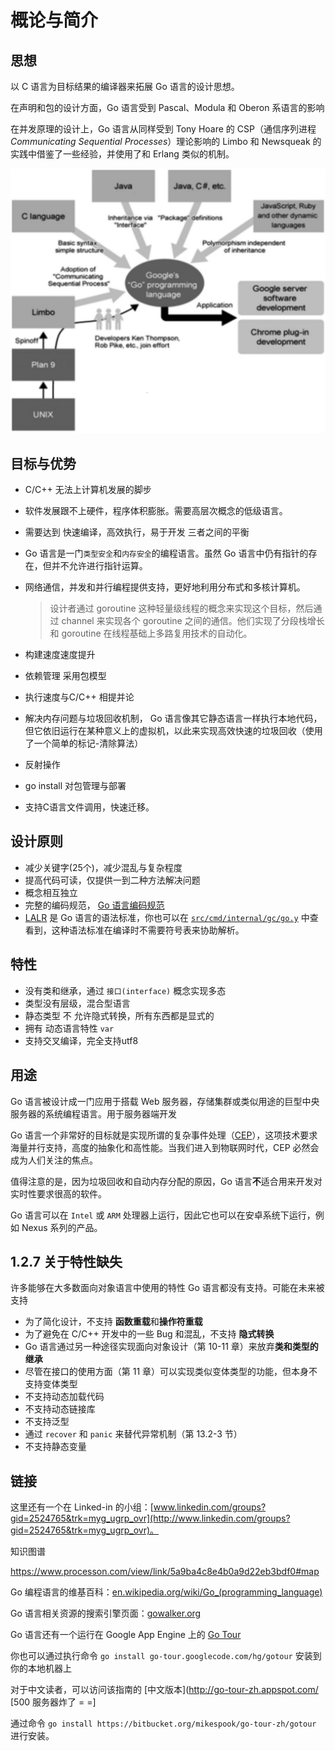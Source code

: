 

# 概论与简介



## 思想

以 C 语言为目标结果的编译器来拓展 Go 语言的设计思想。

在声明和包的设计方面，Go 语言受到 Pascal、Modula 和 Oberon 系语言的影响

在并发原理的设计上，Go 语言从同样受到 Tony Hoare 的 CSP（通信序列进程 *Communicating Sequential Processes*）理论影响的 Limbo 和 Newsqueak 的实践中借鉴了一些经验，并使用了和 Erlang 类似的机制。

![](img/概论与简介/1.3.influences_on_go.jpg)

## 目标与优势

* C/C++ 无法上计算机发展的脚步

* 软件发展跟不上硬件，程序体积膨胀。需要高层次概念的低级语言。

* 需要达到 快速编译，高效执行，易于开发 三者之间的平衡

* Go 语言是一门`类型安全`和`内存安全`的编程语言。虽然 Go 语言中仍有指针的存在，但并不允许进行指针运算。

* 网络通信，并发和并行编程提供支持，更好地利用分布式和多核计算机。

  > 设计者通过 goroutine 这种轻量级线程的概念来实现这个目标，然后通过 channel 来实现各个 goroutine 之间的通信。他们实现了分段栈增长和 goroutine 在线程基础上多路复用技术的自动化。

* 构建速度速度提升

* 依赖管理 采用包模型

* 执行速度与C/C++ 相提并论

* 解决内存问题与垃圾回收机制， Go 语言像其它静态语言一样执行本地代码，但它依旧运行在某种意义上的虚拟机，以此来实现高效快速的垃圾回收（使用了一个简单的标记-清除算法）

* 反射操作

* go install 对包管理与部署

* 支持C语言文件调用，快速迁移。

## 设计原则

* 减少关键字(25个)，减少混乱与复杂程度
* 提高代码可读，仅提供一到二种方法解决问题
* 概念相互独立
* 完整的编码规范， [Go 语言编码规范](http://golang.org/doc/go_spec.html)
* [LALR](http://en.wikipedia.org/wiki/LALR_parser) 是 Go 语言的语法标准，你也可以在 [`src/cmd/internal/gc/go.y`](https://github.com/golang/go/blob/master/src%2Fcmd%2Finternal%2Fgc%2Fgo.y) 中查看到，这种语法标准在编译时不需要符号表来协助解析。

## 特性

* 没有类和继承，通过 `接口(interface)` 概念实现多态
* 类型没有层级，混合型语言
* 静态类型 不 允许隐式转换，所有东西都是显式的
* 拥有 动态语言特性 `var` 
* 支持交叉编译，完全支持utf8

## 用途

Go 语言被设计成一门应用于搭载 Web 服务器，存储集群或类似用途的巨型中央服务器的系统编程语言。用于服务器端开发

Go 语言一个非常好的目标就是实现所谓的复杂事件处理（[CEP](http://en.wikipedia.org/wiki/Complex_event_processing)），这项技术要求海量并行支持，高度的抽象化和高性能。当我们进入到物联网时代，CEP 必然会成为人们关注的焦点。

值得注意的是，因为垃圾回收和自动内存分配的原因，Go 语言**不**适合用来开发对实时性要求很高的软件。

Go 语言可以在 `Intel` 或 `ARM` 处理器上运行，因此它也可以在安卓系统下运行，例如 Nexus 系列的产品。

## 1.2.7 关于特性缺失

许多能够在大多数面向对象语言中使用的特性 Go 语言都没有支持。可能在未来被支持

- 为了简化设计，不支持 **函数重载**和**操作符重载**
- 为了避免在 C/C++ 开发中的一些 Bug 和混乱，不支持 **隐式转换**
- Go 语言通过另一种途径实现面向对象设计（第 10-11 章）来放弃**类和类型的继承**
- 尽管在接口的使用方面（第 11 章）可以实现类似变体类型的功能，但本身不支持变体类型
- 不支持动态加载代码
- 不支持动态链接库
- 不支持泛型
- 通过 `recover` 和 `panic` 来替代异常机制（第 13.2-3 节）
- 不支持静态变量

## 链接

这里还有一个在 Linked-in 的小组：[www.linkedin.com/groups?gid=2524765&trk=myg_ugrp_ovr](http://www.linkedin.com/groups?gid=2524765&trk=myg_ugrp_ovr)。

知识图谱

https://www.processon.com/view/link/5a9ba4c8e4b0a9d22eb3bdf0#map

Go 编程语言的维基百科：[en.wikipedia.org/wiki/Go_(programming_language)](http://en.wikipedia.org/wiki/Go_\(programming_language\))

Go 语言相关资源的搜索引擎页面：[gowalker.org](https://gowalker.org)

Go 语言还有一个运行在 Google App Engine 上的 [Go Tour](http://tour.golang.org/)

你也可以通过执行命令 `go install go-tour.googlecode.com/hg/gotour` 安装到你的本地机器上

对于中文读者，可以访问该指南的 [中文版本](http://go-tour-zh.appspot.com/ [500 服务器炸了 = =]

通过命令 `go install https://bitbucket.org/mikespook/go-tour-zh/gotour` 进行安装。